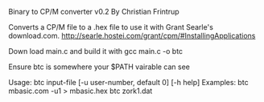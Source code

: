Binary to CP/M converter v0.2
By Christian Frintrup

Converts a CP/M file to a .hex file to use it with Grant Searle's download.com.
http://searle.hostei.com/grant/cpm/#InstallingApplications

Down load main.c and build it with
gcc main.c -o btc

Ensure btc is somewhere your $PATH vairable can see

Usage: btc input-file [-u user-number, default 0] [-h help]
Examples: btc mbasic.com -u1 > mbasic.hex
          btc zork1.dat
